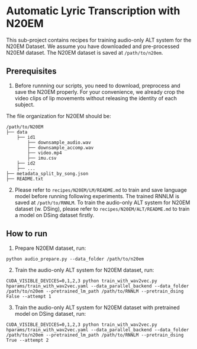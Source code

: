 # Automatic Lyric Transcription with N20EM
This sub-project contains recipes for training audio-only ALT system for the N20EM Dataset. We assume you have downloaded and pre-processed N20EM dataset. The N20EM dataset is saved at `/path/to/n20em`.

## Prerequisites
1. Before runnning our scripts, you need to download, preprocess and save the N20EM properly. For your convenience, we already crop the video clips of lip movements without releasing the identity of each subject.

The file organization for N20EM should be:
```
/path/to/N20EM
├── data
    ├── id1
        ├── downsample_audio.wav
        ├── downsample_accomp.wav
        ├── video.mp4
        ├── imu.csv
    ├── id2
    ├── ...
├── metadata_split_by_song.json
├── README.txt
```

2. Please refer to `recipes/N20EM/LM/README.md` to train and save language model before running following experiments. The trained RNNLM is saved at `/path/to/RNNLM`. To train the audio-only ALT system for N20EM dataset (w. DSing), please refer to `recipes/N20EM/ALT/README.md` to train a model on DSing dataset firstly.

## How to run

1. Prepare N20EM dataset, run:
```
python audio_prepare.py --data_folder /path/to/n20em
```

2. Train the audio-only ALT system for N20EM dataset, run:
```
CUDA_VISIBLE_DEVICES=0,1,2,3 python train_with_wav2vec.py hparams/train_with_wav2vec.yaml --data_parallel_backend --data_folder /path/to/n20em --pretrained_lm_path /path/to/RNNLM --pretrain_dsing False --attempt 1
```

3. Train the audio-only ALT system for N20EM dataset with pretrained model on DSing dataset, run:
```
CUDA_VISIBLE_DEVICES=0,1,2,3 python train_with_wav2vec.py hparams/train_with_wav2vec.yaml --data_parallel_backend --data_folder /path/to/n20em --pretrained_lm_path /path/to/RNNLM --pretrain_dsing True --attempt 2
```